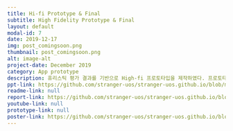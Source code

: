 ```yaml
---
title: Hi-fi Prototype & Final
subtitle: High Fidelity Prototype & Final
layout: default
modal-id: 7 
date: 2019-12-17
img: post_comingsoon.png
thumbnail: post_comingsoon.png
alt: image-alt
project-date: December 2019
category: App prototype
description: 휴리스틱 평가 결과를 기반으로 High-fi 프로토타입을 제작하였다. 프로토타입 제작 툴을 사용해서 제작하였지만 High-fi 프로토타입은 프로그래밍 언어(Javascript)를 사용해서 제작하였다.
ppt-link: https://github.com/stranger-uos/stranger-uos.github.io/blob/master/_data/ppt/assignment12.pdf 
readme-link: null
report-link: https://github.com/stranger-uos/stranger-uos.github.io/blob/master/_data/reports/final.pdf
youtube-link: null
prototype-link: null
poster-link: https://github.com/stranger-uos/stranger-uos.github.io/blob/master/_data/ppt/poster.pdf 
---
```

